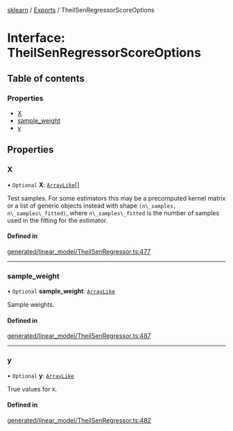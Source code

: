 [sklearn](../readme.md) / [Exports](../modules.md) / TheilSenRegressorScoreOptions

# Interface: TheilSenRegressorScoreOptions

## Table of contents

### Properties

- [X](TheilSenRegressorScoreOptions.md#x)
- [sample\_weight](TheilSenRegressorScoreOptions.md#sample_weight)
- [y](TheilSenRegressorScoreOptions.md#y)

## Properties

### X

• `Optional` **X**: [`ArrayLike`](../modules.md#arraylike)[]

Test samples. For some estimators this may be a precomputed kernel matrix or a list of generic objects instead with shape `(n\_samples, n\_samples\_fitted)`, where `n\_samples\_fitted` is the number of samples used in the fitting for the estimator.

#### Defined in

[generated/linear_model/TheilSenRegressor.ts:477](https://github.com/transitive-bullshit/scikit-learn-ts/blob/367336a/packages/sklearn/src/generated/linear_model/TheilSenRegressor.ts#L477)

___

### sample\_weight

• `Optional` **sample\_weight**: [`ArrayLike`](../modules.md#arraylike)

Sample weights.

#### Defined in

[generated/linear_model/TheilSenRegressor.ts:487](https://github.com/transitive-bullshit/scikit-learn-ts/blob/367336a/packages/sklearn/src/generated/linear_model/TheilSenRegressor.ts#L487)

___

### y

• `Optional` **y**: [`ArrayLike`](../modules.md#arraylike)

True values for `X`.

#### Defined in

[generated/linear_model/TheilSenRegressor.ts:482](https://github.com/transitive-bullshit/scikit-learn-ts/blob/367336a/packages/sklearn/src/generated/linear_model/TheilSenRegressor.ts#L482)
